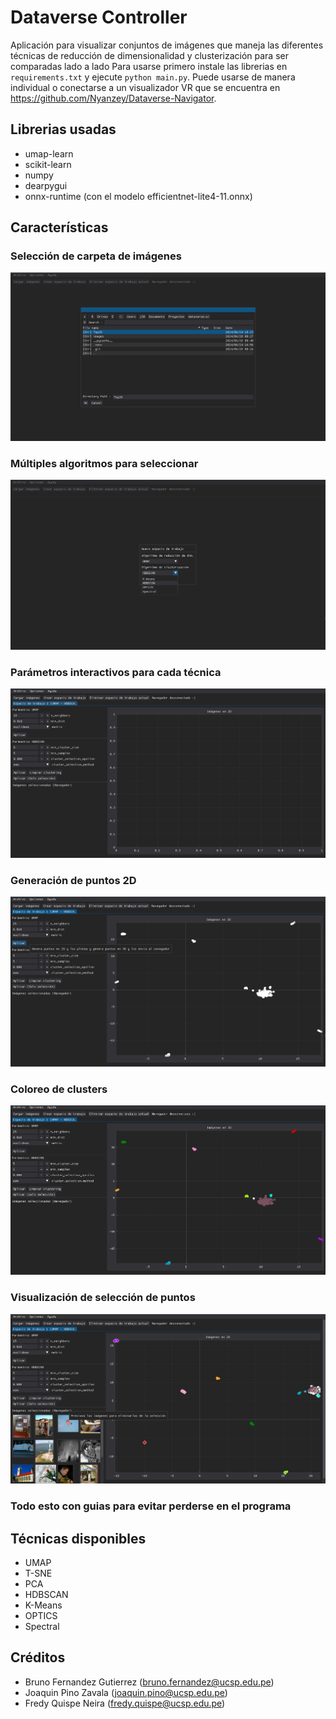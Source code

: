 # Dataverse Controller

Aplicación para visualizar conjuntos de imágenes que maneja las diferentes técnicas de reducción de dimensionalidad y clusterización para ser comparadas lado a lado
Para usarse primero instale las librerias en `requirements.txt` y ejecute `python main.py`. Puede usarse de manera individual o conectarse a un visualizador
VR que se encuentra en <https://github.com/Nyanzey/Dataverse-Navigator>.

## Librerias usadas

- umap-learn
- scikit-learn
- numpy
- dearpygui
- onnx-runtime (con el modelo efficientnet-lite4-11.onnx)

## Características

### Selección de carpeta de imágenes

![](images/1.png)

### Múltiples algoritmos para seleccionar

![](images/2.png)

### Parámetros interactivos para cada técnica

![](images/3.png)

### Generación de puntos 2D

![](images/4.png)

### Coloreo de clusters

![](images/5.png)

### Visualización de selección de puntos

![](images/6.png)

### Todo esto con guias para evitar perderse en el programa

## Técnicas disponibles

- UMAP
- T-SNE
- PCA
- HDBSCAN
- K-Means
- OPTICS
- Spectral

## Créditos

- Bruno Fernandez Gutierrez (bruno.fernandez@ucsp.edu.pe)
- Joaquin Pino Zavala (joaquin.pino@ucsp.edu.pe)
- Fredy Quispe Neira (fredy.quispe@ucsp.edu.pe)
